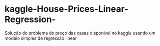 # kaggle-House-Prices-Linear-Regression-
Solução do problema do preço das casas disponivel no kaggle usando um modelo simples de regressão linear
